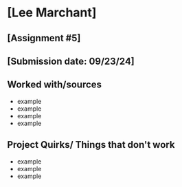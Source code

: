 # [Lee Marchant]
## [Assignment #5]
## [Submission date: 09/23/24]
## Worked with/sources 
* example
* example
* example
* example
## Project Quirks/ Things that don't work
* example
* example
* example
